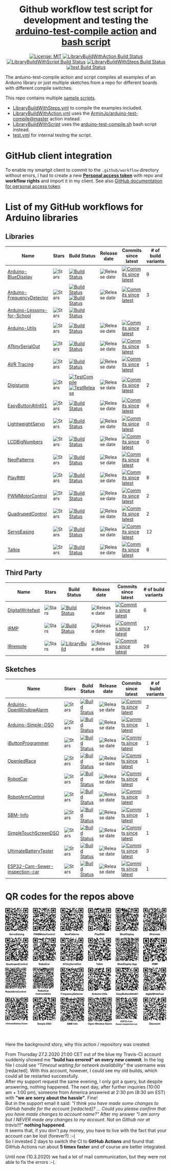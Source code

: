 <div align = center>

# Github workflow test script for development and testing the [arduino-test-compile action](https://github.com/marketplace/actions/test-compile-for-arduino) and [bash script](https://github.com/ArminJo/arduino-test-compile)

[![License: MIT](https://img.shields.io/badge/License-MIT-blue.svg)](https://spdx.org/licenses/MIT.html)
[![LibraryBuildWithAction Build Status](https://github.com/ArminJo/Github-Actions/workflows/LibraryBuildWithAction/badge.svg)](https://github.com/ArminJo/Github-Actions/actions)
[![LibraryBuildWithScript Build Status](https://github.com/ArminJo/Github-Actions/workflows/LibraryBuildWithScript/badge.svg)](https://github.com/ArminJo/Github-Actions/actions)
[![LibraryBuildWithSteps Build Status](https://github.com/ArminJo/Github-Actions/workflows/LibraryBuildWithSteps/badge.svg)](https://github.com/ArminJo/Github-Actions/actions)
[![test Build Status](https://github.com/ArminJo/Github-Actions/workflows/test/badge.svg)](https://github.com/ArminJo/Github-Actions/actions)

</div>

The arduino-test-compile action and script compiles all examples of an Arduino library or just multiple sketches from a repo for different boards with different compile switches.<br/>

This repo contains multiple [sample scripts](https://github.com/ArminJo/Github-Actions/tree/master/.github/workflows).
- [LibraryBuildWithSteps.yml](https://raw.githubusercontent.com/ArminJo/Github-Actions/master/.github/workflows/LibraryBuildWithSteps.yml) to compile the examples included.
- [LibraryBuildWithAction.yml](https://raw.githubusercontent.com/ArminJo/Github-Actions/master/.github/workflows/LibraryBuildWithAction.yml) uses the [ArminJo/arduino-test-compile@master](https://github.com/ArminJo/arduino-test-compile) action instead.
- [LibraryBuildWithScript](https://raw.githubusercontent.com/ArminJo/Github-Actions/master/.github/workflows/LibraryBuildWithScript) uses the [arduino-test-compile.sh](https://github.com/ArminJo/arduino-test-compile/blob/master/arduino-test-compile.sh) bash script instead.
- [test.yml](https://github.com/ArminJo/Github-Actions/master/.github/workflows/test.yml) for internal testing the script.

# GitHub client integration
To enable my smartgit client to commit to the `.github/workflow` directory without errors, I had to create a new [**Personal access token**](https://github.com/settings/tokens) with repo and **workflow rights** and import it in my client. See also [GitHub documentation for personal access token](https://help.github.com/en/github/authenticating-to-github/creating-a-personal-access-token-for-the-command-line).

# List of my GitHub workflows for Arduino libraries
## Libraries
| Name | Stars | Build Status | Release date | Commits since latest | # of build variants |
|-|-|-|-|-|-|
| [Arduino-BlueDisplay](https://github.com/ArminJo/Arduino-BlueDisplay) | ![Stars](https://img.shields.io/github/stars/ArminJo/Arduino-BlueDisplay?style=plastic) | [![Build Status](https://github.com/ArminJo/Arduino-BlueDisplay/workflows/LibraryBuild/badge.svg)](https://github.com/ArminJo/Arduino-BlueDisplay/actions) | ![Release date](https://img.shields.io/github/release-date/ArminJo/Arduino-BlueDisplay) | [![Commits since latest](https://img.shields.io/github/commits-since/ArminJo/Arduino-BlueDisplay/latest)](https://github.com/ArminJo/Arduino-BlueDisplay/commits/master) | 9 |
| [Arduino-FrequencyDetector](https://github.com/ArminJo/Arduino-FrequencyDetector) | ![Stars](https://img.shields.io/github/stars/ArminJo/Arduino-FrequencyDetector?style=plastic) | [![Build Status](https://github.com/ArminJo/Arduino-FrequencyDetector/workflows/LibraryBuildWithAction/badge.svg)](https://github.com/ArminJo/Arduino-FrequencyDetector/actions)<br/>[![Build Status](https://github.com/ArminJo/Arduino-FrequencyDetector/workflows/LibraryBuildWithScript/badge.svg)](https://github.com/ArminJo/Arduino-FrequencyDetector/actions) | ![Release date](https://img.shields.io/github/release-date/ArminJo/Arduino-FrequencyDetector) | [![Commits since latest](https://img.shields.io/github/commits-since/ArminJo/Arduino-FrequencyDetector/latest)](https://github.com/ArminJo/Arduino-FrequencyDetector/commits/master) | 3 |
| [Arduino-Lessons-for-School](https://github.com/ArminJo/Arduino-Lessons-for-School) | ![Stars](https://img.shields.io/github/stars/ArminJo/Arduino-Lessons-for-School?style=plastic) | [![Build Status](https://github.com/ArminJo/Arduino-Lessons-for-School/workflows/TestCompile/badge.svg)](https://github.com/ArminJo/Arduino-Lessons-for-School/actions) | | |
| [Arduino-Utils](https://github.com/ArminJo/Arduino-Utils) | ![Stars](https://img.shields.io/github/stars/ArminJo/Arduino-Utils?style=plastic) | [![Build Status](https://github.com/ArminJo/Arduino-Utils/workflows/LibraryBuild/badge.svg)](https://github.com/ArminJo/Arduino-Utils/actions) | ![Release date](https://img.shields.io/github/release-date/ArminJo/Arduino-Utils) | [![Commits since latest](https://img.shields.io/github/commits-since/ArminJo/Arduino-Utils/latest)](https://github.com/ArminJo/Arduino-Utils/commits/master) | 2 |
| [ATtinySerialOut](https://github.com/ArminJo/ATtinySerialOut) | ![Stars](https://img.shields.io/github/stars/ArminJo/ATtinySerialOut?style=plastic) | [![Build Status](https://github.com/ArminJo/ATtinySerialOut/workflows/LibraryBuild/badge.svg)](https://github.com/ArminJo/ATtinySerialOut/actions) | ![Release date](https://img.shields.io/github/release-date/ArminJo/ATtinySerialOut) | [![Commits since latest](https://img.shields.io/github/commits-since/ArminJo/ATtinySerialOut/latest)](https://github.com/ArminJo/ATtinySerialOut/commits/master) | 5 |
| [AVR Tracing](https://github.com/ArminJo/AvrTracing) | ![Stars](https://img.shields.io/github/stars/ArminJo/AvrTracing?style=plastic) | [![Build Status](https://github.com/ArminJo/AvrTracing/workflows/LibraryBuild/badge.svg)](https://github.com/ArminJo/AvrTracing/actions) | ![Release date](https://img.shields.io/github/release-date/ArminJo/AvrTracing) | [![Commits since latest](https://img.shields.io/github/commits-since/ArminJo/AvrTracing/latest)](https://github.com/ArminJo/AvrTracing/commits/master) | 1 |
| [Digistump](https://github.com/ArminJo/DigistumpArduino) | ![Stars](https://img.shields.io/github/stars/ArminJo/DigistumpArduino?style=plastic) | [![TestCompile](https://github.com/ArminJo/DigistumpArduino/workflows/TestCompile/badge.svg)](https://github.com/ArminJo/DigistumpArduino/actions)<br/>[![TestRelease](https://github.com/ArminJo/DigistumpArduino/workflows/TestRelease/badge.svg)](https://github.com/ArminJo/DigistumpArduino/actions) | ![Release date](https://img.shields.io/github/release-date/ArminJo/DigistumpArduino) | [![Commits since latest](https://img.shields.io/github/commits-since/ArminJo/DigistumpArduino/latest)](https://github.com/ArminJo/DigistumpArduino/commits/master) | 2 |
| [EasyButtonAtInt01](https://github.com/ArminJo/EasyButtonAtInt01) | ![Stars](https://img.shields.io/github/stars/ArminJo/EasyButtonAtInt01?style=plastic) | [![Build Status](https://github.com/ArminJo/EasyButtonAtInt01/workflows/LibraryBuild/badge.svg)](https://github.com/ArminJo/EasyButtonAtInt01/actions) | ![Release date](https://img.shields.io/github/release-date/ArminJo/EasyButtonAtInt01) | [![Commits since latest](https://img.shields.io/github/commits-since/ArminJo/EasyButtonAtInt01/latest)](https://github.com/ArminJo/EasyButtonAtInt01/commits/master) | 6 |
| [LightweightServo](https://github.com/ArminJo/LightweightServo) | ![Stars](https://img.shields.io/github/stars/ArminJo/LightweightServo?style=plastic) | [![Build Status](https://github.com/ArminJo/LightweightServo/workflows/LibraryBuild/badge.svg)](https://github.com/ArminJo/LightweightServo/actions) | ![Release date](https://img.shields.io/github/release-date/ArminJo/LightweightServo) | [![Commits since latest](https://img.shields.io/github/commits-since/ArminJo/LightweightServo/latest)](https://github.com/ArminJo/LightweightServo/commits/master) | 0 |
| [LCDBigNumbers](https://github.com/ArminJo/LCDBigNumbers) | ![Stars](https://img.shields.io/github/stars/ArminJo/LCDBigNumbers?style=plastic) | [![Build Status](https://github.com/ArminJo/LCDBigNumbers/workflows/LibraryBuild/badge.svg)](https://github.com/ArminJo/LCDBigNumbers/actions) | ![Release date](https://img.shields.io/github/release-date/ArminJo/LCDBigNumbers) | [![Commits since latest](https://img.shields.io/github/commits-since/ArminJo/LCDBigNumbers/latest)](https://github.com/ArminJo/LCDBigNumbers/commits/master) | 0 |
| [NeoPatterns](https://github.com/ArminJo/NeoPatterns) | ![Stars](https://img.shields.io/github/stars/ArminJo/NeoPatterns?style=plastic) | [![Build Status](https://github.com/ArminJo/NeoPatterns/workflows/LibraryBuild/badge.svg)](https://github.com/ArminJo/NeoPatterns/actions) | ![Release date](https://img.shields.io/github/release-date/ArminJo/NeoPatterns) | [![Commits since latest](https://img.shields.io/github/commits-since/ArminJo/NeoPatterns/latest)](https://github.com/ArminJo/NeoPatterns/commits/master) | 6 |
| [PlayRtttl](https://github.com/ArminJo/PlayRtttl) | ![Stars](https://img.shields.io/github/stars/ArminJo/PlayRtttl?style=plastic) | [![Build Status](https://github.com/ArminJo/PlayRtttl/workflows/LibraryBuild/badge.svg)](https://github.com/ArminJo/PlayRtttl/actions) | ![Release date](https://img.shields.io/github/release-date/ArminJo/PlayRtttl) | [![Commits since latest](https://img.shields.io/github/commits-since/ArminJo/PlayRtttl/latest)](https://github.com/ArminJo/PlayRtttl/commits/master) | 8 |
| [PWMMotorControl](https://github.com/ArminJo/PWMMotorControl) | ![Stars](https://img.shields.io/github/stars/ArminJo/PWMMotorControl?style=plastic) | [![Build Status](https://github.com/ArminJo/PWMMotorControl/workflows/LibraryBuild/badge.svg)](https://github.com/ArminJo/PWMMotorControl/actions) | ![Release date](https://img.shields.io/github/release-date/ArminJo/PWMMotorControl) | [![Commits since latest](https://img.shields.io/github/commits-since/ArminJo/PWMMotorControl/latest)](https://github.com/ArminJo/PWMMotorControl/commits/master) | 2 |
| [QuadrupedControl](https://github.com/ArminJo/QuadrupedControl) | ![Stars](https://img.shields.io/github/stars/ArminJo/QuadrupedControl?style=plastic) | [![Build Status](https://github.com/ArminJo/QuadrupedControl/workflows/LibraryBuild/badge.svg)](https://github.com/ArminJo/QuadrupedControl/actions) | ![Release date](https://img.shields.io/github/release-date/ArminJo/QuadrupedControl) | [![Commits since latest](https://img.shields.io/github/commits-since/ArminJo/QuadrupedControl/latest)](https://github.com/ArminJo/QuadrupedControl/commits/master) | 2 |
| [ServoEasing](https://github.com/ArminJo/ServoEasing) | ![Stars](https://img.shields.io/github/stars/ArminJo/ServoEasing?style=plastic) | [![Build Status](https://github.com/ArminJo/ServoEasing/workflows/LibraryBuild/badge.svg)](https://github.com/ArminJo/ServoEasing/actions) | ![Release date](https://img.shields.io/github/release-date/ArminJo/ServoEasing) | [![Commits since latest](https://img.shields.io/github/commits-since/ArminJo/ServoEasing/latest)](https://github.com/ArminJo/ServoEasing/commits/master) | 12 |
| [Talkie](https://github.com/ArminJo/Talkie) | ![Stars](https://img.shields.io/github/stars/ArminJo/Talkie?style=plastic) | [![Build Status](https://github.com/ArminJo/Talkie/workflows/LibraryBuild/badge.svg)](https://github.com/ArminJo/Talkie/actions) | ![Release date](https://img.shields.io/github/release-date/ArminJo/Talkie) | [![Commits since latest](https://img.shields.io/github/commits-since/ArminJo/Talkie/latest)](https://github.com/ArminJo/Talkie/commits/master) | 8 |


## Third Party
| Name | Stars | Build Status | Release date | Commits since latest | # of build variants |
|-|-|-|-|-|-|
| [DigitalWritefast](https://github.com/ArminJo/DigitalWritefast) | ![Stars](https://img.shields.io/github/stars/ArminJo/DigitalWritefast?style=plastic) | [![Build Status](https://github.com/ArminJo/DigitalWritefast/workflows/LibraryBuild/badge.svg)](https://github.com/ArminJo/DigitalWritefast/actions) | ![Release date](https://img.shields.io/github/release-date/ArminJo/DigitalWritefast) | [![Commits since latest](https://img.shields.io/github/commits-since/ArminJo/DigitalWritefast/latest)](https://github.com/ArminJo/DigitalWritefast/commits/master) | 6 |
| [IRMP](https://github.com/IRMP-org/IRMP) | ![Stars](https://img.shields.io/github/stars/IRMP-org/IRMP?style=plastic) | [![Build Status](https://github.com/IRMP-org/IRMP/workflows/LibraryBuild/badge.svg)](https://github.com/IRMP-org/IRMP/actions) | ![Release date](https://img.shields.io/github/release-date/IRMP-org/IRMP) | [![Commits since latest](https://img.shields.io/github/commits-since/IRMP-org/IRMP/latest)](https://github.com/IRMP-org/IRMP/commits/master) | 17 |
| [IRremote](https://github.com/Arduino-IRremote/Arduino-IRremote) | ![Stars](https://img.shields.io/github/stars/Arduino-IRremote/Arduino-IRremote?style=plastic) | [![LibraryBuild](https://github.com/Arduino-IRremote/Arduino-IRremote/workflows/LibraryBuild/badge.svg)](https://github.com/Arduino-IRremote/Arduino-IRremote/actions) |  ![Release date](https://img.shields.io/github/release-date/Arduino-IRremote/Arduino-IRremote) | [![Commits since latest](https://img.shields.io/github/commits-since/Arduino-IRremote/Arduino-IRremote/latest)](https://github.com/Arduino-IRremote/Arduino-IRremote/commits/master) | 26 |


## Sketches
| Name | Stars | Build Status | Release date | Commits since latest | # of build variants |
|-|-|-|-|-|-|
| [Arduino-OpenWindowAlarm](https://github.com/ArminJo/Arduino-OpenWindowAlarm) | ![Stars](https://img.shields.io/github/stars/ArminJo/Arduino-OpenWindowAlarm?style=plastic) | [![Build Status](https://github.com/ArminJo/Arduino-OpenWindowAlarm/workflows/TestCompile/badge.svg)](https://github.com/ArminJo/Arduino-OpenWindowAlarm/actions) | ![Release date](https://img.shields.io/github/release-date/ArminJo/Arduino-OpenWindowAlarm) | [![Commits since latest](https://img.shields.io/github/commits-since/ArminJo/Arduino-OpenWindowAlarm/latest)](https://github.com/ArminJo/Arduino-OpenWindowAlarm/commits/master) | 2 |
| [Arduino-Simple-DSO](https://github.com/ArminJo/Arduino-Simple-DSO) | ![Stars](https://img.shields.io/github/stars/ArminJo/Arduino-Simple-DSO?style=plastic) | [![Build Status](https://github.com/ArminJo/Arduino-Simple-DSO/workflows/TestCompile/badge.svg)](https://github.com/ArminJo/Arduino-Simple-DSO/actions) | ![Release date](https://img.shields.io/github/release-date/ArminJo/Arduino-Simple-DSO) | [![Commits since latest](https://img.shields.io/github/commits-since/ArminJo/Arduino-Simple-DSO/latest)](https://github.com/ArminJo/Arduino-Simple-DSO/commits/master) | 1 |
| [iButtonProgrammer](https://github.com/ArminJo/iButtonProgrammer) | ![Stars](https://img.shields.io/github/stars/ArminJo/iButtonProgrammer?style=plastic) | [![Build Status](https://github.com/ArminJo/iButtonProgrammer/workflows/TestCompile/badge.svg)](https://github.com/ArminJo/iButtonProgrammer/actions) | ![Release date](https://img.shields.io/github/release-date/ArminJo/iButtonProgrammer) | [![Commits since latest](https://img.shields.io/github/commits-since/ArminJo/iButtonProgrammer/latest)](https://github.com/ArminJo/iButtonProgrammer/commits/master) | 1 |
| [OpenledRace](https://github.com/ArminJo/OpenledRace) | ![Stars](https://img.shields.io/github/stars/ArminJo/OpenledRace?style=plastic) | [![Build Status](https://github.com/ArminJo/OpenledRace/workflows/TestCompile/badge.svg)](https://github.com/ArminJo/OpenledRace/actions) | ![Release date](https://img.shields.io/github/release-date/ArminJo/OpenledRace) | [![Commits since latest](https://img.shields.io/github/commits-since/ArminJo/OpenledRace/latest)](https://github.com/ArminJo/OpenledRace/commits/master) | 1 |
| [RobotCar](https://github.com/ArminJo/Arduino-RobotCar) | ![Stars](https://img.shields.io/github/stars/ArminJo/Arduino-RobotCar?style=plastic) | [![Build Status](https://github.com/ArminJo/Arduino-RobotCar/workflows/TestCompile/badge.svg)](https://github.com/ArminJo/Arduino-RobotCar/actions) | ![Release date](https://img.shields.io/github/release-date/ArminJo/Arduino-RobotCar) | [![Commits since latest](https://img.shields.io/github/commits-since/ArminJo/Arduino-RobotCar/latest)](https://github.com/ArminJo/Arduino-RobotCar/commits/master) | 4 |
| [RobotArmControl](https://github.com/ArminJo/RobotArmControl) | ![Stars](https://img.shields.io/github/stars/ArminJo/RobotArmControl?style=plastic) | [![Build Status](https://github.com/ArminJo/RobotArmControl/workflows/TestCompile/badge.svg)](https://github.com/ArminJo/RobotArmControl/actions) | ![Release date](https://img.shields.io/github/release-date/ArminJo/RobotArmControl) | [![Commits since latest](https://img.shields.io/github/commits-since/ArminJo/RobotArmControl/latest)](https://github.com/ArminJo/RobotArmControl/commits/master) | 3 |
| [SBM-Info](https://github.com/ArminJo/Smart-Battery-Module-Info_For_Arduino) | ![Stars](https://img.shields.io/github/stars/ArminJo/Smart-Battery-Module-Info_For_Arduino?style=plastic) | [![Build Status](https://github.com/ArminJo/Smart-Battery-Module-Info_For_Arduino/workflows/TestCompile/badge.svg)](https://github.com/ArminJo/Smart-Battery-Module-Info_For_Arduino/actions) | ![Release date](https://img.shields.io/github/release-date/ArminJo/Smart-Battery-Module-Info_For_Arduino) | [![Commits since latest](https://img.shields.io/github/commits-since/ArminJo/Smart-Battery-Module-Info_For_Arduino/latest)](https://github.com/ArminJo/Smart-Battery-Module-Info_For_Arduino/commits/master) | 1 |
| [SimpleTouchScreenDSO](https://github.com/ArminJo/SimpleTouchScreenDSO) | ![Stars](https://img.shields.io/github/stars/ArminJo/SimpleTouchScreenDSO?style=plastic) | [![Build Status](https://github.com/ArminJo/SimpleTouchScreenDSO/workflows/TestCompile/badge.svg)](https://github.com/ArminJo/SimpleTouchScreenDSO/actions) | ![Release date](https://img.shields.io/github/release-date/ArminJo/SimpleTouchScreenDSO) | [![Commits since latest](https://img.shields.io/github/commits-since/ArminJo/SimpleTouchScreenDSO/latest)](https://github.com/ArminJo/SimpleTouchScreenDSO/commits/master) | 1 |
| [UltimateBatteryTester](https://github.com/ArminJo/Ultimate-Battery-Tester) | ![Stars](https://img.shields.io/github/stars/ArminJo/Ultimate-Battery-Tester?style=plastic) | [![Build Status](https://github.com/ArminJo/Ultimate-Battery-Tester/workflows/TestCompile/badge.svg)](https://github.com/ArminJo/Ultimate-Battery-Tester/actions) | ![Release date](https://img.shields.io/github/release-date/ArminJo/Ultimate-Battery-Tester) | [![Commits since latest](https://img.shields.io/github/commits-since/ArminJo/Ultimate-Battery-Tester/latest)](https://github.com/ArminJo/Ultimate-Battery-Tester/commits/master) | 3 |
| [ESP32-Cam-Sewer-inspection-car](https://github.com/ArminJo/ESP32-Cam-Sewer-inspection-car) | ![Stars](https://img.shields.io/github/stars/ArminJo/ESP32-Cam-Sewer-inspection-car?style=plastic) | [![Build Status](https://github.com/ArminJo/ESP32-Cam-Sewer-inspection-car/workflows/TestCompile/badge.svg)](https://github.com/ArminJo/ESP32-Cam-Sewer-inspection-car/actions) | ![Release date](https://img.shields.io/github/release-date/ArminJo/ESP32-Cam-Sewer-inspection-car) | [![Commits since latest](https://img.shields.io/github/commits-since/ArminJo/ESP32-Cam-Sewer-inspection-car/latest)](https://github.com/ArminJo/ESP32-Cam-Sewer-inspection-car/commits/master) | 1 |

# QR codes for the repos above
![QR codes](pictures/All-QR-Codes.png)

<br/><br/>Here the background story, why this action / repository was created:

From Thursday 27.2.2020 21:00 CET out of the blue my Travis-CI account suddenly showed me **"build has errored" on every new commit**.
In the log file I could see *"Timeout waiting for network availability"*  the username was [redacted].
With this account, however, I could see my old builds, which could all be restarted successfully.<br/>
After my support request the same evening, I only got a query, but despite answering, nothing happened.
The next day, after further inquiries (10:00 am + 1:00 pm), someone from America answered at 2:30 pm (8:30 am EST) with **"we are sorry about the hassle"**.
Fine!<br/>
But in the support email it said: *"I think you have made some changes to GitHub handle for the account [redacted]? ... Could you please confirm that you have made changes to account name?"*
After my answer *"I am sorry but I NEVER made any changes to my account. Not on Github nor at travis!!!"* **nothing happened**.<br/>
It seems that, if you don't pay money, you have to live with the fact that your account can be lost (forever?) :-(<br/>
So I invested 2 days to switch the CI to **GitHub Actions** and found that GitHub Actions run about **5 times faster** and of course are better integrated.

Until now (10.3.2020) we had a lot of mail communication, but they were not able to fix the errors :-(.

